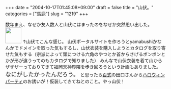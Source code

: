 +++
date = "2004-10-17T01:45:08+09:00"
draft = false
title = "山伏。"
categories = ["馬鹿"]
slug = "1219"
+++

数年まえ、なぜか友人数人と山伏にはまったのをなぜか突然思い出した。
<img src="http://www.d6.dion.ne.jp/~zenkou/yamabusi/yamabusi.jpg" width="50">
↑山伏てこんな感じ。
山伏ポータルサイトを作ろうとyamabushiかなんかでドメインを取った気もするし、山伏衣装を購入しようとカタログを取り寄せた気もする（宗派によって頭につける六角のやつとか首からさげるボンボンとかが形が違うってのもカタログで知りました）
みんなで山伏衣装を着て山からザザザーっておりてきて福岡天神界隈を歩き回ろうという計画もありました。
<span style="font-size:large">なにがしたかったんだろう。</span>
と思ったら<a href="http://www.100shiki.com/" target="_blank">百式</a>の田口さんから<a href="http://www.100shiki.com/hw.php" target="_blank">ハロウィンパーティ</a>のお誘いが！仮装してきてねとのこと。やっ山伏！
